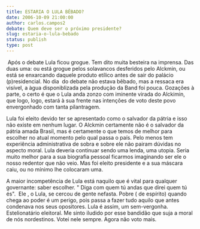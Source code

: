```yaml
---
title: ESTARIA O LULA BÊBADO?
date: 2006-10-09 21:00:00
author: carlos.campos2
debate: Quem deve ser o próximo presidente?
slug: estaria-o-lula-bebado
status: publish 
type: post
---
```


 Após o debate Lula ficou grogue. Tem dito muita besteira na imprensa. Das duas uma: ou está grogue pelos solavancos desferidos pelo Alckmin, ou está se enxarcando daquele produto etílico antes de sair do palácio (p)residencial. No dia  do debate não estava bêbado, mas a ressaca era visível, a àgua disponiblizada pela produção da Band foi pouca.
Gozações à parte, o certo é que o Lula anda zonzo com iminente virada do Alckimin, que logo, logo, estará à sua frente nas intenções de voto deste povo envergonhado com tanta pilantragem.


Lula foi eleito devido ter se apresentado como o salvador da pátria e isso não existe em nenhum lugar. O Alckmin certamente não é o salvador da pátria amada Brasil, mas é certamente o que temos de melhor para escolher no atual momento pelo qual passa o país. Pelo menos tem experiência administrativa de sobra e sobre ele não pairam dúvidas no aspecto moral. Lula deveria continuar sendo uma lenda, uma utopia. Seria muito melhor para a sua biografia pessoal ficarmos imaginando ser ele o nosso redentor que não veio. Mas foi eleito presidente e a sua máscara caiu, ou no mínimo lhe colocaram uma.


A maior incompetência de Lula está naquilo que é vital para qualquer governante: saber escolher. " Diga com quem tú andas que direi quem tú és".  Ele , o Lula, se cercou de gente nefasta. Pobre ( de espírito) quando chega ao poder é um perigo, pois passa a fazer tudo aquilo que antes condenava nos seus opositores. Lula é assim, um sem-vergonha. Estelionatário eleitoral. Me sinto iludido por esse bandidão que suja a moral de nós nordestinos. Votei nele sempre. Agora não voto mais.


